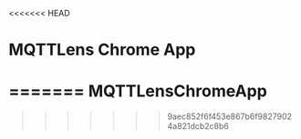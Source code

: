 <<<<<<< HEAD
# MQTTLens Chrome App
=======
MQTTLensChromeApp
=================
>>>>>>> 9aec852f6f453e867b6f98279024a821dcb2c8b6
